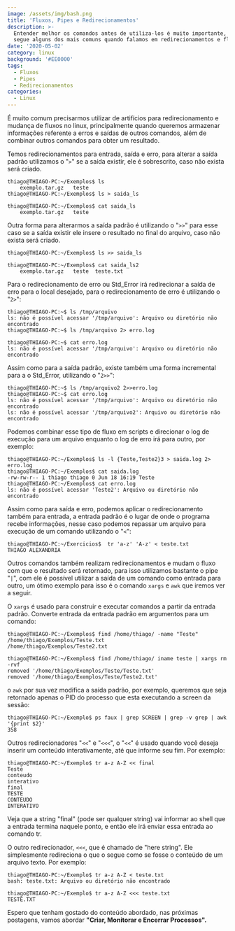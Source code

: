 ```yaml
---
image: /assets/img/bash.png
title: 'Fluxos, Pipes e Redirecionamentos'
description: >-
  Entender melhor os comandos antes de utiliza-los é muito importante, então
  segue alguns dos mais comuns quando falamos em redirecionamentos e fluxos..
date: '2020-05-02'
category: linux
background: '#EE0000'
tags:
  - Fluxos
  - Pipes
  - Redirecionamentos
categories:
  - Linux
---
```

É muito comum precisarmos utilizar de artifícios para redirecionamento e mudança de fluxos no linux, principalmente quando queremos armazenar informações referente a erros e saídas de outros comandos, além de combinar outros comandos para obter um resultado.

Temos redirecionamentos para entrada, saída e erro, para alterar a saída padrão utilizamos o "`>`" se a saída existir, ele é sobrescrito, caso não exista será criado.

```
thiago@THIAGO-PC:~/Exemplos$ ls 
	exemplo.tar.gz   teste		
thiago@THIAGO-PC:~/Exemplos$ ls > saida_ls
		
thiago@THIAGO-PC:~/Exemplos$ cat saida_ls 
	exemplo.tar.gz   teste
```

Outra forma para alterarmos a saída padrão é utilizando o "`>>`" para esse caso se a saída existir ele insere o resultado no final do arquivo, caso não exista será criado.

```
thiago@THIAGO-PC:~/Exemplos$ ls >> saida_ls
		
thiago@THIAGO-PC:~/Exemplos$ cat saida_ls2 
	exemplo.tar.gz   teste  teste.txt
```

Para o redirecionamento de erro ou Std_Error irá redirecionar a saída de erro para o local desejado, para o redirecionamento de erro é utilizando o "`2>`":

```
thiago@THIAGO-PC:~$ ls /tmp/arquivo
ls: não é possível acessar '/tmp/arquivo': Arquivo ou diretório não encontrado
thiago@THIAGO-PC:~$ ls /tmp/arquivo 2> erro.log

thiago@THIAGO-PC:~$ cat erro.log 
ls: não é possível acessar '/tmp/arquivo': Arquivo ou diretório não encontrado
```

Assim como para a saída padrão, existe também uma forma incremental para a o Std_Error, utilizando o "`2>>`":

```
thiago@THIAGO-PC:~$ ls /tmp/arquivo2 2>>erro.log 
thiago@THIAGO-PC:~$ cat erro.log 
ls: não é possível acessar '/tmp/arquivo': Arquivo ou diretório não encontrado
ls: não é possível acessar '/tmp/arquivo2': Arquivo ou diretório não encontrado
```

Podemos combinar esse tipo de fluxo em scripts e direcionar o log de execução para um arquivo enquanto o log de erro irá para outro, por exemplo:

```
thiago@THIAGO-PC:~/Exemplos$ ls -l {Teste,Teste2}3 > saida.log 2> erro.log
thiago@THIAGO-PC:~/Exemplos$ cat saida.log 
-rw-rw-r-- 1 thiago thiago 0 Jun 18 16:19 Teste
thiago@THIAGO-PC:~/Exemplos$ cat erro.log 
ls: não é possível acessar 'Teste2': Arquivo ou diretório não encontrado
```

Assim como para saída e erro, podemos aplicar o redirecionamento também para entrada, a entrada padrão é o lugar de onde o programa recebe informações, nesse caso podemos repassar um arquivo para execução de um comando utilizando o "`<`":

```
thiago@THIAGO-PC:~/Exercicios$  tr 'a-z' 'A-z' < teste.txt 
THIAGO ALEXANDRIA
```

Outros comandos também realizam redirecionamentos e mudam o fluxo com que o resultado será retornado, para isso utilizamos bastante o pipe "`|`", com ele é possível utilizar a saída de um comando como entrada para outro, um ótimo exemplo para isso é o comando `xargs` e `awk` que iremos ver a seguir.

O `xargs` é usado ​​para construir e executar comandos a partir da entrada padrão. Converte entrada da entrada padrão em argumentos para um comando:

```
thiago@THIAGO-PC:~/Exemplos$ find /home/thiago/ -name "Teste"
/home/thiago/Exemplos/Teste.txt
/home/thiago/Exemplos/Teste2.txt

thiago@THIAGO-PC:~/Exemplos$ find /home/thiago/ iname teste | xargs rm -rvf
removed '/home/thiago/Exemplos/Teste/Teste.txt' 
removed '/home/thiago/Exemplos/Teste/Teste2.txt' 
```

o `awk` por sua vez modifica a saída padrão, por exemplo, queremos que seja retornado apenas o PID do processo que esta executando a screen da sessão:

```
thiago@THIAGO-PC:~/Exemplo$ ps faux | grep SCREEN | grep -v grep | awk '{print $2}'
358                        
```

Outros redirecionadores "`<<`" e "`<<<`", o "`<<`" é usado quando você deseja inserir um conteúdo interativamente, até que informe seu fim. Por exemplo:

```
thiago@THIAGO-PC:~/Exemplo$ tr a-z A-Z << final
Teste
conteudo
interativo
final
TESTE
CONTEUDO
INTERATIVO
```

Veja que a string "final" (pode ser qualquer string) vai informar ao shell que a entrada termina naquele ponto, e então ele irá enviar essa entrada ao comando tr.

O outro redirecionador, `<<<`, que é chamado de "here string". Ele simplesmente redireciona o que o segue como se fosse o conteúdo de um arquivo texto. Por exemplo:

```
thiago@THIAGO-PC:~/Exemplo$ tr a-z A-Z < teste.txt 
bash: teste.txt: Arquivo ou diretório não encontrado
 
thiago@THIAGO-PC:~/Exemplo$ tr a-z A-Z <<< teste.txt 
TESTE.TXT
```

Espero que tenham gostado do conteúdo abordado, nas próximas postagens, vamos abordar **"Criar, Monitorar e Encerrar Processos".**
